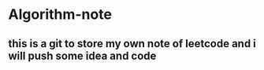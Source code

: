 # Algorithm-note
## this is a git to store my own note of leetcode and i will push some idea and code
